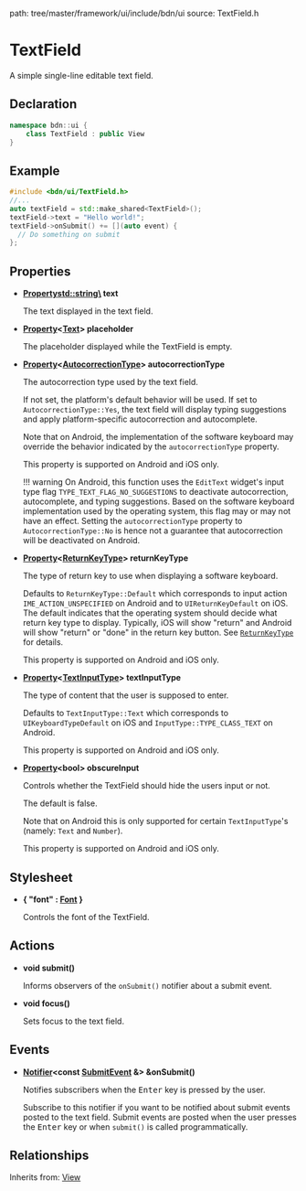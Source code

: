 path: tree/master/framework/ui/include/bdn/ui
source: TextField.h

# TextField

A simple single-line editable text field.

## Declaration

```C++
namespace bdn::ui {
	class TextField : public View
}
```

## Example

```C++
#include <bdn/ui/TextField.h>
//...
auto textField = std::make_shared<TextField>();
textField->text = "Hello world!";
textField->onSubmit() += [](auto event) {
  // Do something on submit
};
```

## Properties

* **[Property](../foundation/property.md)<std::string\> text**

	The text displayed in the text field.

* **[Property](../foundation/property.md)<[Text](text.md)\> placeholder**

	The placeholder displayed while the TextField is empty.  

* **[Property](../foundation/property.md)<[AutocorrectionType](autocorrection_type.md)\> autocorrectionType**

	The autocorrection type used by the text field.

	If not set, the platform's default behavior will be used. If set to `AutocorrectionType::Yes`, the text field will display typing suggestions and apply platform-specific autocorrection and autocomplete.

	Note that on Android, the implementation of the software keyboard may override the behavior indicated by the `autocorrectionType` property.

	This property is supported on Android and iOS only.

	!!! warning
		On Android, this function uses the `EditText` widget's input type flag `TYPE_TEXT_FLAG_NO_SUGGESTIONS` to deactivate autocorrection, autocomplete, and typing suggestions. Based on the software keyboard implementation used by the operating system, this flag may or may not have an effect. Setting the `autocorrectionType` property to `AutocorrectionType::No` is hence not a guarantee that autocorrection will be deactivated on Android.

* **[Property](../foundation/property.md)<[ReturnKeyType](return_key_type.md)\> returnKeyType**

	The type of return key to use when displaying a software keyboard.

	Defaults to `ReturnKeyType::Default` which corresponds to input action `IME_ACTION_UNSPECIFIED` on Android and to `UIReturnKeyDefault` on iOS. The default indicates that the operating system should decide what return key type to display. Typically, iOS will show "return" and Android will show "return" or "done" in the return key button. See [`ReturnKeyType`](return_key_type.md) for details.

	This property is supported on Android and iOS only.

* **[Property](../foundation/property.md)<[TextInputType](text_input_type.md)\> textInputType**

	The type of content that the user is supposed to enter.

	Defaults to `TextInputType::Text` which corresponds to `UIKeyboardTypeDefault` on iOS and `InputType::TYPE_CLASS_TEXT` on Android.

	This property is supported on Android and iOS only.

* **[Property](../foundation/property.md)<bool\> obscureInput**

	Controls whether the TextField should hide the users input or not.

	The default is false.

	Note that on Android this is only supported for certain `TextInputType`'s (namely: `Text` and `Number`).

	This property is supported on Android and iOS only.

## Stylesheet

* **{ "font" : [Font](../foundation/font.md) }**

	Controls the font of the TextField.

## Actions

* **void submit()**

	Informs observers of the `onSubmit()` notifier about a submit event.

* **void focus()**

	Sets focus to the text field.

## Events

* **[Notifier](../foundation/notifier.md)<const [SubmitEvent](submit_event.md) &\> &onSubmit()**

	Notifies subscribers when the <kbd>Enter</kbd> key is pressed by the user.

	Subscribe to this notifier if you want to be notified about submit events posted to the text field. Submit events are posted when the user presses the <kbd>Enter</kbd> key or when `submit()` is called programmatically.

## Relationships

Inherits from: [View](view.md)

